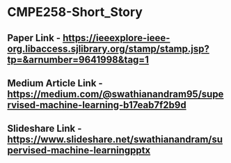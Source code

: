 # CMPE258-Short_Story

## Paper Link - https://ieeexplore-ieee-org.libaccess.sjlibrary.org/stamp/stamp.jsp?tp=&arnumber=9641998&tag=1

## Medium Article Link - https://medium.com/@swathianandram95/supervised-machine-learning-b17eab7f2b9d

## Slideshare Link - https://www.slideshare.net/swathianandram/supervised-machine-learningpptx


